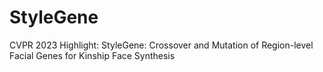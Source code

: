 # StyleGene
CVPR 2023 Highlight: StyleGene: Crossover and Mutation of Region-level Facial Genes for Kinship Face Synthesis
